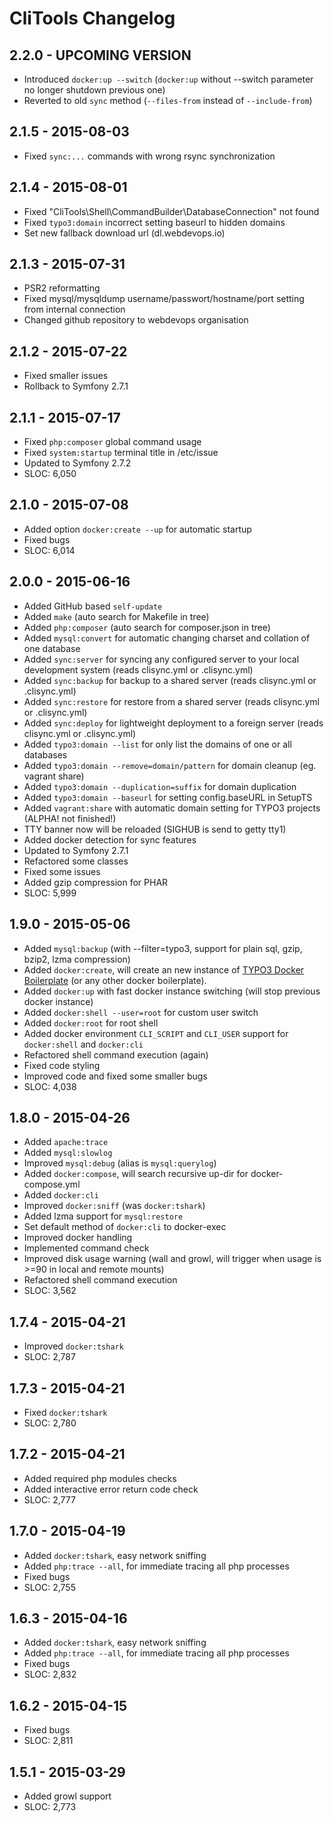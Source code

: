 CliTools Changelog
==================

2.2.0 - UPCOMING VERSION
------------------
- Introduced `docker:up --switch` (`docker:up` without --switch parameter no longer shutdown previous one)
- Reverted to old `sync` method (`--files-from` instead of `--include-from`)

2.1.5 - 2015-08-03
------------------
- Fixed `sync:...` commands with wrong rsync synchronization

2.1.4 - 2015-08-01
------------------
- Fixed "CliTools\Shell\CommandBuilder\DatabaseConnection" not found
- Fixed `typo3:domain` incorrect setting baseurl to hidden domains
- Set new fallback download url (dl.webdevops.io)

2.1.3 - 2015-07-31
------------------
- PSR2 reformatting
- Fixed mysql/mysqldump username/passwort/hostname/port setting from internal connection
- Changed github repository to webdevops organisation

2.1.2 - 2015-07-22
------------------
- Fixed smaller issues
- Rollback to Symfony 2.7.1

2.1.1 - 2015-07-17
------------------
- Fixed `php:composer` global command usage
- Fixed `system:startup` terminal title in /etc/issue
- Updated to Symfony 2.7.2
- SLOC: 6,050

2.1.0 - 2015-07-08
------------------
- Added option `docker:create --up` for automatic startup
- Fixed bugs
- SLOC: 6,014

2.0.0 - 2015-06-16
------------------
- Added GitHub based `self-update`
- Added `make` (auto search for Makefile in tree)
- Added `php:composer` (auto search for composer.json in tree)
- Added `mysql:convert` for automatic changing charset and collation of one database
- Added `sync:server` for syncing any configured server to your local development system (reads clisync.yml or .clisync.yml)
- Added `sync:backup` for backup to a shared server (reads clisync.yml or .clisync.yml)
- Added `sync:restore` for restore from a shared server (reads clisync.yml or .clisync.yml)
- Added `sync:deploy` for lightweight deployment to a foreign server (reads clisync.yml or .clisync.yml)
- Added `typo3:domain --list` for only list the domains of one or all databases
- Added `typo3:domain --remove=domain/pattern` for domain cleanup (eg. vagrant share)
- Added `typo3:domain --duplication=suffix` for domain duplication
- Added `typo3:domain --baseurl` for setting config.baseURL in SetupTS
- Added `vagrant:share` with automatic domain setting for TYPO3 projects (ALPHA! not finished!)
- TTY banner now will be reloaded (SIGHUB is send to getty tty1)
- Added docker detection for sync features
- Updated to Symfony 2.7.1
- Refactored some classes
- Fixed some issues
- Added gzip compression for PHAR
- SLOC: 5,999

1.9.0 - 2015-05-06
------------------
- Added `mysql:backup` (with --filter=typo3, support for plain sql, gzip, bzip2, lzma compression)
- Added `docker:create`, will create an new instance of [TYPO3 Docker Boilerplate](https://github.com/mblaschke/TYPO3-docker-boilerplate) (or any other docker boilerplate).
- Added `docker:up` with fast docker instance switching (will stop previous docker instance)
- Added `docker:shell --user=root` for custom user switch
- Added `docker:root` for root shell
- Added docker environment `CLI_SCRIPT` and `CLI_USER` support for `docker:shell` and `docker:cli`
- Refactored shell command execution (again)
- Fixed code styling
- Improved code and fixed some smaller bugs
- SLOC: 4,038

1.8.0 - 2015-04-26
------------------
- Added `apache:trace`
- Added `mysql:slowlog`
- Improved `mysql:debug` (alias is `mysql:querylog`)
- Added `docker:compose`, will search recursive up-dir for docker-compose.yml
- Added `docker:cli`
- Improved `docker:sniff` (was `docker:tshark`)
- Added lzma support for `mysql:restore`
- Set default method of `docker:cli` to docker-exec
- Improved docker handling
- Implemented command check
- Improved disk usage warning (wall and growl, will trigger when usage is >=90 in local and remote mounts)
- Refactored shell command execution
- SLOC: 3,562

1.7.4 - 2015-04-21
------------------
- Improved `docker:tshark`
- SLOC: 2,787

1.7.3 - 2015-04-21
------------------
- Fixed `docker:tshark`
- SLOC: 2,780

1.7.2 - 2015-04-21
------------------
- Added required php modules checks
- Added interactive error return code check
- SLOC: 2,777

1.7.0 - 2015-04-19
------------------
- Added `docker:tshark`, easy network sniffing
- Added `php:trace --all`, for immediate tracing all php processes
- Fixed bugs
- SLOC: 2,755

1.6.3 - 2015-04-16
------------------
- Added `docker:tshark`, easy network sniffing
- Added `php:trace --all`, for immediate tracing all php processes
- Fixed bugs
- SLOC: 2,832

1.6.2 - 2015-04-15
------------------
- Fixed bugs
- SLOC: 2,811

1.5.1 - 2015-03-29
------------------
- Added growl support
- SLOC: 2,773
